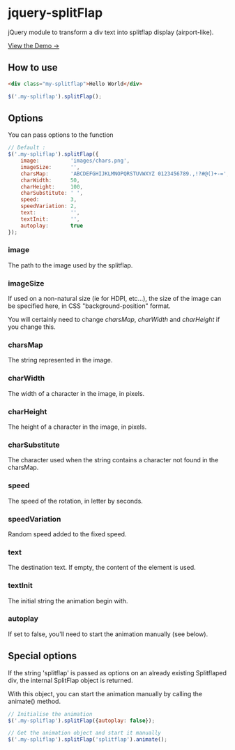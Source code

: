 jquery-splitFlap
================

jQuery module to transform a div text into splitflap display (airport-like).

[View the Demo &rarr;](http://htmlpreview.github.io/?https://github.com/zemax/jquery-splitFlap/blob/master/demo/index.html)

How to use
----------

``` html
<div class="my-splitflap">Hello World</div>
``` 

``` javascript
$('.my-spliflap').splitFlap();
```

Options
-------

You can pass options to the function

``` javascript
// Default :
$('.my-spliflap').splitFlap({
	image:          'images/chars.png',
	imageSize:      '',
	charsMap:       'ABCDEFGHIJKLMNOPQRSTUVWXYZ 0123456789.,!?#@()+-=',
	charWidth:      50,
	charHeight:     100,
	charSubstitute: ' ',
	speed:          3,
	speedVariation: 2,
	text:           '',
	textInit:       '',
	autoplay:       true
});
```

### image
The path to the image used by the splitflap.

### imageSize
If used on a non-natural size (ie for HDPI, etc...), the size of the image can be specified here, in CSS "background-position" format.

You will certainly need to change *charsMap*, *charWidth* and *charHeight* if you change this.

### charsMap
The string represented in the image.

### charWidth
The width of a character in the image, in pixels.

### charHeight
The height of a character in the image, in pixels.

### charSubstitute
The character used when the string contains a character not found in the charsMap.

### speed
The speed of the rotation, in letter by seconds.

### speedVariation
Random speed added to the fixed speed.

### text
The destination text. If empty, the content of the element is used.

### textInit
The initial string the animation begin with.

### autoplay
If set to false, you'll need to start the animation manually (see below).

Special options
---------------

If the string 'splitflap' is passed as options on an already existing Splitflaped div, the internal SplitFlap object is returned.

With this object, you can start the animation manually by calling the animate() method.

``` javascript
// Initialise the animation
$('.my-spliflap').splitFlap({autoplay: false});

// Get the animation object and start it manually
$('.my-spliflap').splitFlap('splitflap').animate();
```

